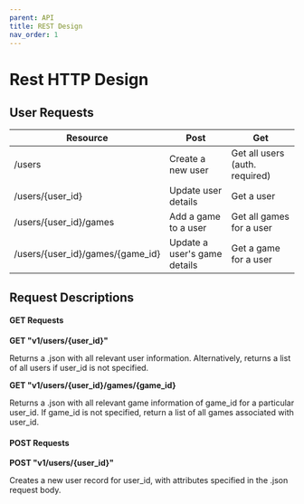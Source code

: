```yaml
---
parent: API
title: REST Design
nav_order: 1
---
```

# Rest HTTP Design

## User Requests
| Resource | Post | Get |
| -------- | ---- | --- |
| /users   | Create a new user | Get all users (auth. required) |
| /users/{user_id} | Update user details | Get a user |
| /users/{user_id}/games | Add a game to a user | Get all games for a user |
| /users/{user_id}/games/{game_id} | Update a user's game details | Get a game for a user |


## Request Descriptions

#### GET Requests

**GET "v1/users/{user_id}"**

Returns a .json with all relevant user information. Alternatively, returns a list of all users if user_id is not specified.

**GET "v1/users/{user_id}/games/{game_id}**

Returns a .json with all relevant game information of game_id for a particular user_id. If game_id is not specified, return a list of all games associated with user_id.

#### POST Requests

**POST "v1/users/{user_id}"**

Creates a new user record for user_id, with attributes specified in the .json request body.
